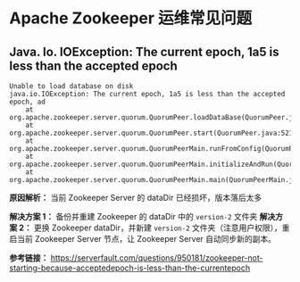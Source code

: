 # Apache Zookeeper 运维常见问题


## Java. Io. IOException: The current epoch, 1a5 is less than the accepted epoch

```
Unable to load database on disk
java.io.IOException: The current epoch, 1a5 is less than the accepted epoch, ad
	at org.apache.zookeeper.server.quorum.QuorumPeer.loadDataBase(QuorumPeer.java:575)
	at org.apache.zookeeper.server.quorum.QuorumPeer.start(QuorumPeer.java:521)
	at org.apache.zookeeper.server.quorum.QuorumPeerMain.runFromConfig(QuorumPeerMain.java:169)
	at org.apache.zookeeper.server.quorum.QuorumPeerMain.initializeAndRun(QuorumPeerMain.java:118)
	at org.apache.zookeeper.server.quorum.QuorumPeerMain.main(QuorumPeerMain.java:81)
```


**原因解析：**
当前 Zookeeper Server 的 dataDir 已经损坏，版本落后太多

**解决方案 1：** 备份并重建 Zookeeper 的 dataDir 中的 `version-2` 文件夹
**解决方案 2：** 更换 Zookeeper dataDir，并新建 `version-2` 文件夹（注意用户权限），重启当前 Zookeeper Server 节点，让 Zookeeper Server 自动同步新的副本。

**参考链接：**
https://serverfault.com/questions/950181/zookeeper-not-starting-because-acceptedepoch-is-less-than-the-currentepoch